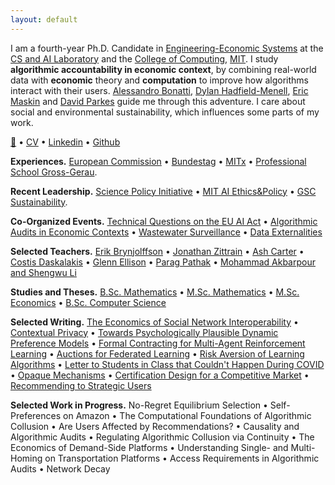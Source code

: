 ```yaml
---
layout: default
---
```

I am a fourth-year Ph.D. Candidate in [Engineering-Economic Systems](https://www.sciencedirect.com/science/article/pii/S1474667017602544) at the [CS and AI Laboratory](https://www.csail.mit.edu) and the [College of Computing](https://computing.mit.edu), [MIT](https://mit.edu). I study **algorithmic accountability in economic context**, by combining real-world data with **economic** theory and **computation** to improve how algorithms interact with their users. [Alessandro Bonatti](https://www.mit.edu/~bonatti/), [Dylan Hadfield-Menell](https://engineering.mit.edu/faculty/dylan-hadfield-menell/), [Eric Maskin](https://scholar.harvard.edu/maskin/home) and [David Parkes](https://parkes.seas.harvard.edu/) guide me through this adventure. I care about social and environmental sustainability, which influences some parts of my work.

[📧](mailto:haupt@mit.edu) • [CV](./assets/docs/CV.pdf) • [Linkedin](https://www.linkedin.com/in/indraos) • [Github](https://github.com/indraos/)

**Experiences.** [European Commission](https://ec.europa.eu/info/departments/competition_en) • [Bundestag](https://en.wikipedia.org/wiki/Nordsachsen_(electoral_district)) • [MITx](https://www.edx.org/course/machine-learning-with-python-from-linear-models-to) • [Professional School Gross-Gerau](https://www.teachfirst.de/).

**Recent Leadership.** [Science Policy Initiative](http://mitspi.squarespace.com) • [MIT AI Ethics&Policy](https://mitaiethics.github.io/) • [GSC Sustainability](https://calendar.mit.edu/event/gsc_sustainability_solveathon).

**Co-Organized Events.** [Technical Questions on the EU AI Act](https://mitaiethics.github.io/ai_act/) • [Algorithmic Audits in Economic Contexts](https://mitaiethics.github.io/algorithmic_audits/) • [Wastewater Surveillance](https://www.itgh.org/post/event-wastewater-surveillance-technology-ethical-legal-and-social-perspectives) • [Data Externalities](https://www.youtube.com/watch?v=c0cVUlk9czc)

**Selected Teachers.** [Erik Brynjolffson](http://web.mit.edu/15.575/575_syllabus.html) • [Jonathan Zittrain](https://cyber.harvard.edu/story/2021-07/design-democratic-discourse) • [Ash Carter](https://www.coursicle.com/harvard/courses/IGA/505/) • [Costis Daskalakis](http://people.csail.mit.edu/costis/6853fa2011/) • [Glenn Ellison](https://ocw.mit.edu/courses/14-271-industrial-organization-i-fall-2013/) • [Parag Pathak](http://docplayer.net/18504865-14-125-market-design.html) • [Mohammad Akbarpour and Shengwu Li](https://explorecourses.stanford.edu/search?view=catalog&filter-coursestatus-Active=on&page=0&catalog=&q=ECON+284%3A+Simplicity+and+Complexity+in+Economic+Theory&collapse=)

**Studies and Theses.** [B.Sc. Mathematics](assets/papers/thesis_bsc_math.pdf) • [M.Sc. Mathematics](assets/papers/thesis_msc_math.pdf) • [M.Sc. Economics](assets/papers/thesis_msc_econ.pdf) • [B.Sc. Computer Science](assets/papers/thesis_bsc_cs.pdf)

**Selected Writing.** [The Economics of Social Network Interoperability](./assets/papers/term_economics_of_sni.pdf) • [Contextual Privacy](https://dl.acm.org/doi/10.1145/3490486.3538259) • [Towards Psychologically Plausible Dynamic Preference Models](https://dl.acm.org/doi/fullHtml/10.1145/3523227.3546778) • [Formal Contracting for Multi-Agent Reinforcement Learning](https://arxiv.org/abs/2208.10469) • [Auctions for Federated Learning](https://arxiv.org/abs/2103.14375) • [Risk Aversion of Learning Algorithms](https://arxiv.org/abs/2205.04619) • [Letter to Students in Class that Couldn't Happen During COVID](./letter.html) • [Opaque Mechanisms](http://arxiv.org/abs/2301.13404) • [Certification Design for a Competitive Market](http://arxiv.org/abs/2301.13449) • [Recommending to Strategic Users](https://arxiv.org/abs/2302.06559)

**Selected Work in Progress.** No-Regret Equilibrium Selection • Self-Preferences on Amazon • The Computational Foundations of Algorithmic Collusion • Are Users Affected by Recommendations? • Causality and Algorithmic Audits • Regulating Algorithmic Collusion via Continuity • The Economics of Demand-Side Platforms • Understanding Single- and Multi-Homing on Transportation Platforms • Access Requirements in Algorithmic Audits • Network Decay
